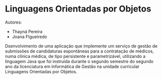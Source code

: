 # Linguagens Orientadas por Objetos

Autores:
* Thayná Pereira
* Joana FIgueiredo

Dsenvolvimento de uma aplicação que implemente um serviço de gestão de submissões de candidaturas espontâneas para a contratação de médicos, numa clínica médica, de tipo persistente e parametrizável, utilizando a linguagem Java que foi instruída durante o segundo semestre do segundo ano da licenciatura em Informática de Gestão na unidade curricular Linguagens Orientadas por Objetos. 
